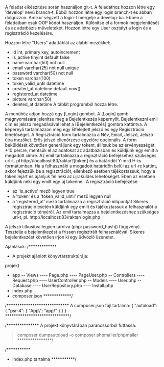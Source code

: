 A feladat elkészítése során használjon git-t. A feladathoz hozzon létre egy 'develop' nevű branch-t. Ebből hozzon létre egy login branch-t és abban dolgozzon.
Amikor végzett a login-t mergelje a develop-ba.
Ebben a feladatban csak OOP kódot használjon. 
Különítse el a formok megjelenítését és az adatbázis műveleteket. 
Hozzon létre egy User osztályt a login és a regisztráció kezelésére. 

Hozzon létre "Users" adattáblát az alábbi mezőkkel:
- id int, primary key, autoincrement
- is_active tinyint default false
- name varchar(50) not null
- email varchar(25) not null unique
- password varchar(50) not null
- token varchar(100)
- token_valid_until datetime 
- created_at datetime default now()
- registered_at datetime
- picture varchar(50)
- deleted_at datetime 
A táblát programból hozza létre.

A menühöz adjon hozzá egy [Login] gombot. A [Login] gomb megnyomására jelenítse meg a Bejelentkezés képernyőt. Bejelentkezni emil cím és jelszó megadásával lehet a [Bejelentkezés] gombra kattintva.
A képernyő tartalmazzon még egy Elfelejtett jelszó és egy Regisztráció lehetőséget.
A Regisztráció form tartalmazza a Név, Email, Jelszó, Jelszó újra mezőket. Erős jelszó ellenőrzése egyelőre opcionális. A form beküldését követően generáljunk egy tokent, állítsuk be az érvényességét +10 percre, mentsük el az adatokat az adatbázisban és küldjünk egy emilt a megadott címre.
Az emil tartalmazza a regisztráció befejéséhez szükséges url-t. pl http://localhost:83/raktar?[token] és a határidőt Y-m-d H:i:s formátumban.
Ha a felhasználó a megadott határidőn belül az url-re kattint, akkor fejezzük be a regisztrációt, ellenkező esetben tájékoztassuk, hogy a token lejárt és ajánljuk fel neki az újraküldés lehetőséget. Eben az esetben küldjünk neki egy emilt egy új tokennel.
A regisztráció befejezése:
- az 'is_active' mező legyen true
- a 'token' és a 'token_valid_until' mező legyen null
- a 'registered_at' mező tartalmazza a regisztráció időpontját
Sikeres regisztráció esetén küldjünk egy emilt és tájékoztassuk a felhasználót a regisztráció tényéről. 
Az emil tartalmazza a bejelentkezéshez szükséges url-t, pl. http://localhost:83/raktar/login.php

A jelszó titkosítva legyen tárolva (php: password_hash() függvény).
Tesztelje a bejelentkezést a frissen regisztrált felhasználóval. Sikeres bejelentkezést követően írjon ki egy üdvözlő üzenetet.

Ajánlások:
/*************
 * A projekt ajánlott könyvtárstruktúrája:

projekt
- app
-- Views
---- Page.php
---- PageUser.php
-- Controllers
---- Request.php
---- UserController.php
-- Models
---- User.php
-- Database
---- UserRepository.php
---- Install.php
- index.php
- composer.json
 *************/
 
/*****************************
A composer.json fájl tartalma:
{
    "autoload": {
        "psr-4": {
          "App\\": "app/"
        }
    }
}	
******************************/

/***************
A projekt könyvtárában parancssorból futtassa:

> composer dumpautoload -o
> composer phpmailer/phpmailer
****************/

/***********
 * index.php tartalma
 ***********/
<?php
session_start();
include 'vendor\autoload.php';

use App\Views\Page;
use App\Controllers\UserController;
use App\Controllers\Request;
use App\Database\Install;

Page::head();
if (!Install::dbExists()) {
    Page::installBtn();
}
else {
    Page::nav();
}
Request::handle();
Page::footer();
